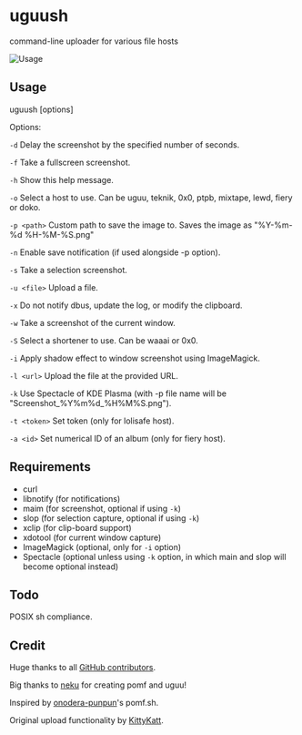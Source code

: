 # uguush

command-line uploader for various file hosts

![Usage](https://the.fiery.me/yRYR.png)

## Usage

uguush [options]

Options:

`-d` Delay the screenshot by the specified number of seconds.

`-f` Take a fullscreen screenshot.

`-h` Show this help message.

`-o` Select a host to use. Can be uguu, teknik, 0x0, ptpb, mixtape, lewd, fiery or doko.

`-p <path>` Custom path to save the image to. Saves the image as "%Y-%m-%d %H-%M-%S.png"

`-n` Enable save notification (if used alongside -p option).

`-s` Take a selection screenshot.

`-u <file>` Upload a file.

`-x` Do not notify dbus, update the log, or modify the clipboard.

`-w` Take a screenshot of the current window.

`-S` Select a shortener to use. Can be waaai or 0x0.

`-i` Apply shadow effect to window screenshot using ImageMagick.

`-l <url>` Upload the file at the provided URL.

`-k` Use Spectacle of KDE Plasma (with -p file name will be "Screenshot_%Y%m%d_%H%M%S.png").

`-t <token>` Set token (only for lolisafe host).

`-a <id>` Set numerical ID of an album (only for fiery host).

## Requirements

- curl
- libnotify (for notifications)
- maim (for screenshot, optional if using `-k`)
- slop (for selection capture, optional if using `-k`)
- xclip (for clip-board support)
- xdotool (for current window capture)
- ImageMagick (optional, only for `-i` option)
- Spectacle (optional unless using `-k` option, in which main and slop will become optional instead)

## Todo

POSIX sh compliance.

## Credit

Huge thanks to all [GitHub contributors](https://github.com/jschx/uguush/graphs/contributors).

Big thanks to [neku](https://github.com/nokonoko) for creating pomf and uguu!

Inspired by [onodera-punpun](https://github.com/onodera-punpun)'s pomf.sh.

Original upload functionality by [KittyKatt](https://github.com/KittyKatt).
